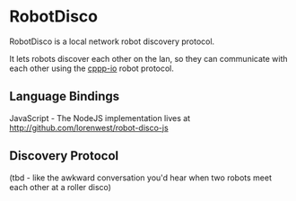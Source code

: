 RobotDisco
==========

RobotDisco is a local network robot discovery protocol.

It lets robots discover each other on the lan, so they can communicate with each other using the [cppp-io](https://github.com/hybridgroup/cppp-io) robot protocol.


Language Bindings
-----------------

JavaScript - The NodeJS implementation lives at http://github.com/lorenwest/robot-disco-js


Discovery Protocol
------------------
(tbd - like the awkward conversation you'd hear when two robots meet each other at a roller disco)
